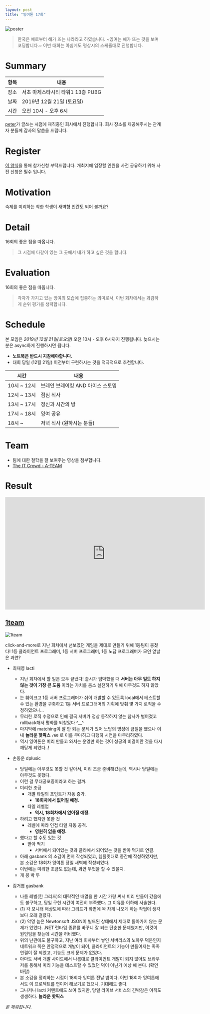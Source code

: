 ```yaml
---
layout: post
title: "잉여톤 17회"
---
```


![poster](/images/17/yyt-poster.png)

> 한국은 예로부터 해가 뜨는 나라라고 하였습니다.
> ~잉여는 해가 뜨는 것을 보며 코딩합니다.~ 이번 대회는 아쉽게도 평상시의 스케쥴대로 진행합니다.

# Summary

| 항목 | 내용                              |
| ---- | --------------------------------- |
| 장소 | 서초 마제스타시티 타워1 13층 PUBG |
| 날짜 | 2019년 12월 21일 (토요일)         |
| 시간 | 오전 10시 - 오후 6시              |

[peter](https://github.com/hyunjong-lee)가 글쓰는 시점에 재직중인 회사에서 진행합니다. 회사 장소를 제공해주시는 관계자 분들께 감사의 말씀을 드립니다.

# Register

[이 양식](https://forms.gle/zG1w4CNNg56Kbf6D9)을 통해 참가신청 부탁드립니다. 개최지에 입장할 인원을 사전 공유하기 위해 사전 신청은 필수 입니다.

# Motivation

숙제를 미리하는 착한 학생이 새벽형 인간도 되어 볼까요?

# Detail

16회의 좋은 점을 따옵니다.

> 그 시점에 다같이 있는 그 곳에서 내가 하고 싶은 것을 합니다.

# Evaluation

16회의 좋은 점을 따옵니다.

> 각자가 가지고 있는 잉여의 모습에 집중하는 의미로서, 이번 회차에서는 과감하게 순위 평가를 생략합니다.

# Schedule

본 모임은 _2019년 12월 21일(토요일)_ 오전 10시 - 오후 6시까지 진행됩니다. 늦으시는 분은 async하게 진행하시면 됩니다.

- **노트북은 반드시 지참해야합니다.**
- 대회 당일 (12월 21일) 이전부터 구현하시는 것을 적극적으로 추천합니다.

| 시간        | 내용                              |
| ----------- | --------------------------------- |
| 10시 ~ 12시 | 브레인 브레이킹 AND 아이스 스토밍 |
| 12시 ~ 13시 | 점심 식사                         |
| 13시 ~ 17시 | 정신과 시간의 방                  |
| 17시 ~ 18시 | 잉여 공유                         |
| 18시 ~      | 저녁 식사 (원하시는 분들)         |

# Team

- 팀에 대한 철학을 잘 보여주는 영상을 첨부합니다.
- [The IT Crowd - A-TEAM](https://youtu.be/gdlAs9g2udM)

# Result

<iframe width="640" height="360" src="https://www.youtube.com/embed/0MW9oSmml-Q" frameborder="0" allow="accelerometer; autoplay; encrypted-media; gyroscope; picture-in-picture" allowfullscreen></iframe>

## [1team](https://github.com/yingyeothon/1team-unity-client)

![1team](/images/17/1team.png)

click-and-more로 지난 회차에서 선보였던 게임을 제대로 만들기 위해 1등팀이 뭉쳤다! 1등 클라이언트 프로그래머, 1등 서버 프로그래머, 1등 노답 프로그래머가 모인 앞날은 과연?

- 최재영 lacti

  - 지난 회차에서 할 일은 모두 끝냈다! 출시가 임박했을 때 **서버는 아무 일도 하지 않는 것이 가장 큰 도움** 이라는 가치를 몸소 실천하기 위해 아무것도 하지 않았다.
  - 는 훼이크고 1등 서버 프로그래머가 쉬이 개발할 수 있도록 local에서 테스트할 수 있는 환경을 구축하고 1등 서버 프로그래머의 기획에 맞춰 몇 가지 로직을 수정하였으나...
  - 무리한 로직 수정으로 인해 결국 서버가 정상 동작하지 않는 참사가 벌어졌고 rollback해서 평화를 되찾았다 ^\_\_^
  - 마지막에 matching이 잘 안 되는 문제가 있어 노답의 명성에 금칠을 했으나 이내 **놀라운 핫픽스** `/60` 로 이를 무마하고 다행히 시연을 마무리하였다.
  - 역시 잉여톤은 미리 만들고 와서는 운영만 하는 것이 성공의 비결이란 것을 다시 깨닫게 되었다..!

- 손동운 dplusic

  - 당일에는 아무것도 못할 것 같아서, 미리 조금 준비해갔는데, 역시나 당일에는 아무것도 못했다.
  - 이런 걸 무대공포증이라고 하는 걸까.
  - 미리한 조금
    - 개별 타일의 포인트가 자동 증가.
      - **18회차에서 없어질 예정.**
    - 타일 레벨업
      - **역시, 18회차에서 없어질 예정.**
  - 하려고 했지만 못한 것
    - 레벨에 따라 인접 타일 자동 공격.
      - **영원히 없을 예정.**
  - 했다고 할 수도 있는 것
    - 받아 먹기
      - 서버에서 되어있는 것과 클라에서 되어있는 것을 받아 먹기로 연결.
  - 아래 gasbank 의 소감이 먼저 작성되었고, 템플릿대로 중간에 작성하였지만, 본 소감은 18회차 잉여톤 당일 새벽에 작성되었다.
  - 이번에는 미리한 조금도 없는데, 과연 무엇을 할 수 있을지.
  - 개 봉 박 두   

- 김거엽 gasbank

  - 나름 레벨(칸 그리드)의 대략적인 배열을 한 시간 가량 써서 미리 만들어 갔음에도 불구하고, 당일 구현 시간이 여전히 부족했다. 그 이유를 이하에 서술한다.
  - (1) 각 모니터 해상도에 따라 그리드가 화면에 꽉 차게 나오게 하는 작업이 생각보다 오래 걸렸다.
  - (2) 악명 높은 Newtonsoft JSON이 빌드된 상태에서 제대로 돌아가지 않는 문제가 있었다. .NET 런타임 종류를 바꾸니 잘 되는 단순한 문제였지만, 이것이 원인임을 찾는데 시간을 허비했다.
  - 위의 난관에도 불구하고, 지난 여러 회차부터 쌓인 서버리스의 노하우 덕분인지 네트워크 쪽은 안정적으로 개발이 되어, 클라이언트의 기능이 만들어지는 족족 연결이 잘 되었고, 기능도 크게 문제가 없었다.
  - 아마도 서버 개발 사이드에서 나름대로 클라이언트 개발이 되지 않아도 브라우저를 통해서 미리 기능을 테스트할 수 있었던 덕이 아닌가 예상 해 본다. (확인 바람)
  - 본 소감을 정리하는 시점이 18회차 잉여톤 전날 밤이다. 이번 18회차 잉여톤에서도 이 프로젝트를 연이어 해보기로 했으니, 기대해도 좋다.
  - 그나저나 lacti 커맨트에도 쓰여 있지만, 당일 라이브 서비스의 긴박감은 아직도 생생하다. **놀라운 핫픽스**


_곧 채워집니다._
